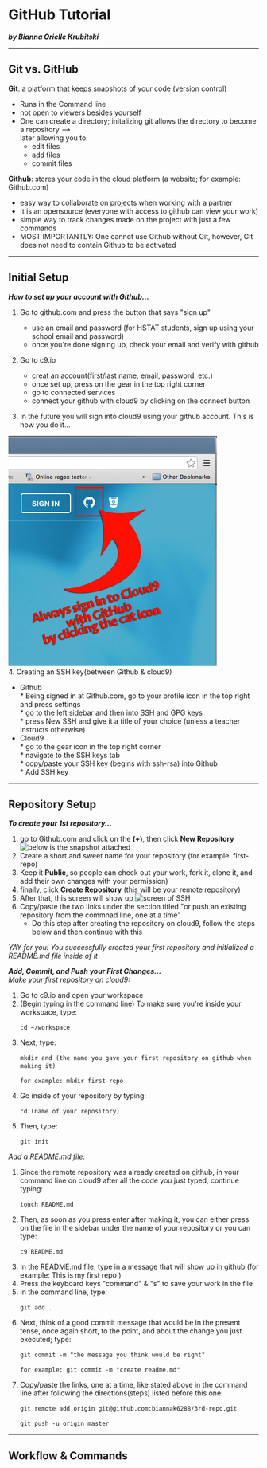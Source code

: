 # GitHub Tutorial

_**by Bianna Orielle Krubitski**_

---
## Git vs. GitHub
**Git**: a platform that keeps snapshots of your code (version control)  
* Runs in the Command line 
* not open to viewers besides yourself
* One can create a directory; initalizing git allows the directory to become a repository -->   
later allowing you to:
    * edit files
    * add files
    * commit files

**Github**: stores your code in the cloud platform (a website; for example: Github.com)
* easy way to collaborate on projects when working with a partner
* It is an opensource (everyone with access to github can view your work)
* simple way to track changes made on the project with just a few commands
* MOST IMPORTANTLY: One cannot use Github without Git, however, Git does not need to contain Github to be activated 

---
## Initial Setup
_**How to set up your account with Github...**_

1. Go to github.com and press the button that says "sign up"
    * use an email and password (for HSTAT students, sign up using your school email and password)
    * once you're done signing up, check your email and verify with github  

2. Go to c9.io
    * creat an account(first/last name, email, password, etc.)
    * once set up, press on the gear in the top right corner
    * go to connected services
    * connect your github with cloud9 by clicking on the connect button  

3. In the future you will sign into cloud9 using your github account. This is how you do it...  

![ Alt if you want to sign-in to github using c9, this is where you go...](https://raw.githubusercontent.com/OperationSpark/using-c9/master/img/c9-signin-github.png)    
4. Creating an SSH key(between Github & cloud9)  
* Github  
        * Being signed in at Github.com, go to your profile icon in the top right and press settings  
        * go to the left sidebar and then into SSH and GPG keys  
        * press New SSH and give it a title of your choice (unless a teacher instructs otherwise)    
* Cloud9  
        * go to the gear icon in the top right corner  
        * navigate to the SSH keys tab  
        * copy/paste your SSH key (begins with ssh-rsa) into Github  
        * Add SSH key

---
## Repository Setup
_**To create your 1st repository...**_  
1. go to Github.com and click on the **(+)**, then click **New Repository**
    ![below is the snapshot attached](https://github-images.s3.amazonaws.com/enterprise/11.10.340/user/assets/images/help/repository/repo-create.png)    
2. Create a short and sweet name for your repository (for example: first-repo)  
3. Keep it **Public**, so people can check out your work, fork it, clone it, and add their own changes with your permission)  
4. finally, click **Create Repository** (this will be your remote repository) 
5. After that, this screen will show up
![screen of SSH](https://d186loudes4jlv.cloudfront.net/git/images/github_new_repo3.png)
6. Copy/paste the two links under the section titled "or push an existing repository from the commnad line, one at a time"
    * Do this step after creating the repository on cloud9, follow the steps below and then continue with this

_YAY for you! You successfully created your first repository and initialized a README.md file inside of it_

_**Add, Commit, and Push your First Changes...**_    
_Make your first repository on cloud9:_  
1. Go to c9.io and open your workspace      
2. (Begin typing in the command line) To make sure you're inside your workspace, type:
    ```
    cd ~/workspace
    ```   
3. Next, type:  
    ```
    mkdir and (the name you gave your first repository on github when making it)
    ```
    ```
    for example: mkdir first-repo
    ```   
4. Go inside of your repository by typing:
    ```
    cd (name of your repository) 
    ```    
5. Then, type:
    ```
    git init
    ```    

_Add a README.md file:_  
1. Since the remote repository was already created on github, in your command line on cloud9 after all the code you just typed, continue typing:
    ```
    touch README.md
    ```  
2. Then, as soon as you press enter after making it, you can either press on the file in the sidebar under the name of your repository or you can type:
    ```
    c9 README.md
    ```  
3. In the README.md file, type in a message that will show up in github (for example: This is my first repo )  
4. Press the keyboard keys "command" & "s" to save your work in the file  
5. In the command line, type:
    ```
    git add .
    ```  
6. Next, think of a good commit message that would be in the present tense, once again short, to the point, and about the change you just executed; type:
    ```
    git commit -m "the message you think would be right"
    ```
    ```
    for example: git commit -m "create readme.md"
    ```  
7. Copy/paste the links, one at a time, like stated above in the command line after following the directions(steps) listed before this one:
    ```
    git remote add origin git@github.com:biannak6288/3rd-repo.git
    ```
    ```
    git push -u origin master
    ```
---
## Workflow & Commands